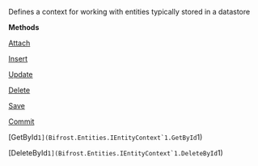 Defines a context for working with entities typically stored in a datastore

**Methods**

[Attach](Bifrost.Entities.IEntityContext`1.Attach)


[Insert](Bifrost.Entities.IEntityContext`1.Insert)


[Update](Bifrost.Entities.IEntityContext`1.Update)


[Delete](Bifrost.Entities.IEntityContext`1.Delete)


[Save](Bifrost.Entities.IEntityContext`1.Save)


[Commit](Bifrost.Entities.IEntityContext`1.Commit)


[GetById``1](Bifrost.Entities.IEntityContext`1.GetById``1)


[DeleteById``1](Bifrost.Entities.IEntityContext`1.DeleteById``1)
